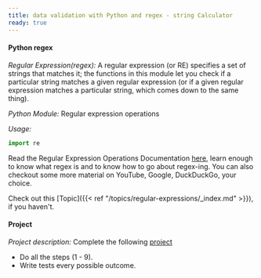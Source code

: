 ```yaml
---
title: data validation with Python and regex - string Calculator
ready: true
---
```


#### Python regex
*Regular Expression(regex):* A regular expression (or RE) specifies a set of strings that matches it; the functions in this module let you check if a particular string matches a given regular expression (or if a given regular expression matches a particular string, which comes down to the same thing).

*Python Module:* Regular expression operations

*Usage:*
```py
import re
```

Read the Regular Expression Operations Documentation [here](https://docs.python.org/3/library/re.html), learn enough to know what regex is and to know how to go about regex-ing. You can also checkout some more material on YouTube, Google, DuckDuckGo, your choice.

Check out this [Topic]({{< ref "/topics/regular-expressions/_index.md" >}}), if you haven't.


#### Project
*Project description:* Complete the following [project](https://osherove.com/tdd-kata-1/)

* Do all the steps (1 - 9).
* Write tests every possible outcome.
